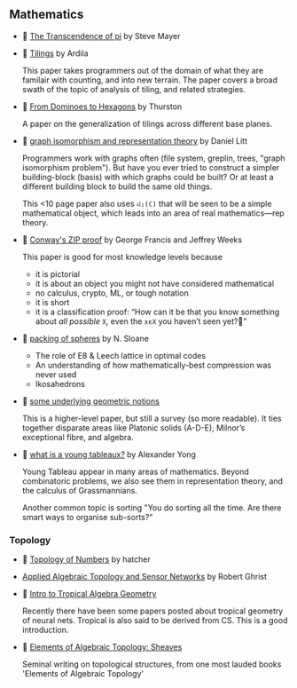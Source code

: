 ## Mathematics

* :scroll: [The Transcendence of pi](https://github.com/papers-we-love/papers-we-love/blob/master/mathematics/transcendence-of-pi.pdf) by Steve Mayer
* :scroll: [Tilings](https://github.com/papers-we-love/papers-we-love/blob/master/mathematics/tilings.pdf) by Ardila

  This paper takes programmers out of the domain of what they are familair with counting, and into new terrain.  The paper covers a broad swath of the topic of analysis of tiling, and related strategies.

* :scroll: [From Dominoes to Hexagons](https://github.com/papers-we-love/papers-we-love/blob/master/mathematics/from-dominoes-to-hexagons.pdf) by Thurston

  A paper on the generalization of tilings across different base planes.

* :scroll: [graph isomorphism and representation theory](https://github.com/papers-we-love/papers-we-love/blob/master/mathematics/graph-isomorphism-and-representation-theory.pdf) by Daniel Litt

    Programmers work with graphs often (file system, greplin, trees, "graph isomorphism problem").   But have you ever tried to construct a simpler building-block (basis) with which graphs could be built? Or at least a different building block to build the same old things.
    
    This <10 page paper also uses `𝔰𝔩₂(ℂ)` that will be seen to be a simple mathematical object, which leads into an area of real mathematics—rep theory.

* :scroll: [Conway's ZIP proof](https://github.com/papers-we-love/papers-we-love/blob/master/mathematics/conways-zip-proof.pdf) by George Francis and Jeffrey Weeks

    This paper is good for most knowledge levels because
    * it is pictorial
    * it is about an object you might not have considered mathematical
    * no calculus, crypto, ML, or tough notation
    * it is short
    * it is a classification proof: “How can it be that you know something about _all possible_ `X`, even the `xϵX` you haven’t seen yet?”

* :scroll: [packing of spheres](https://github.com/papers-we-love/papers-we-love/blob/master/mathematics/packing-of-spheres.pdf) by N. Sloane
  * The role of E8 & Leech lattice in optimal codes
  * An understanding of how mathematically-best compression was never used
  * Ikosahedrons

* :scroll: [some underlying geometric notions](https://github.com/papers-we-love/papers-we-love/blob/master/mathematics/some-underlying-geometric-notions.pdf)

  This is a higher-level paper, but still a survey (so more readable). It ties together disparate areas like Platonic solids (A-D-E), Milnor’s exceptional fibre, and algebra.

* :scroll: [what is a young tableaux?](https://github.com/papers-we-love/papers-we-love/blob/master/mathematics/what-is-a-young-tableau.pdf) by Alexander Yong

  Young Tableau appear in many areas of mathematics.  Beyond combinatoric problems, we also see them in representation theory, and the calculus of Grassmannians.
  
  Another common topic is sorting "You do sorting all the time. Are there smart ways to organise sub-sorts?"



### Topology 
* :scroll: [Topology of Numbers](https://github.com/papers-we-love/papers-we-love/blob/master/mathematics/topology-of-numbers--hatcher.pdf) by hatcher
* [Applied Algebraic Topology and Sensor Networks](https://www.math.upenn.edu/~ghrist/preprints/ATSN.pdf) by Robert Ghrist
* :scroll: [Intro to Tropical Algebra Geometry](https://github.com/papers-we-love/papers-we-love/blob/master/mathematics/intro-to-tropical-algebraic-geometry.pdf)

  Recently there have been some papers posted about tropical geometry of neural nets. Tropical is also said to be derived from CS. This is a good introduction.

* :scroll: [Elements of Algebraic Topology: Sheaves](https://github.com/papers-we-love/papers-we-love/blob/master/mathematics/elements-of-algebraic-topology-ch9-sheaves.pdf)

  Seminal writing on topological structures, from one most lauded books 'Elements of Algebraic Topology'